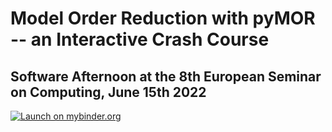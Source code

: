 # Model Order Reduction with pyMOR -- an Interactive Crash Course

## Software Afternoon at the 8th European Seminar on Computing, June 15th 2022

[![Launch on mybinder.org](https://mybinder.org/badge_logo.svg)](https://mybinder.org/v2/gh/renefritze/2022-esco-pyMOR/main?urlpath=tree%2Fpymor.md)
